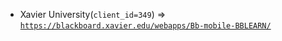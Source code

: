  - Xavier University(`client_id=349`) => [`https://blackboard.xavier.edu/webapps/Bb-mobile-BBLEARN/`](https://blackboard.xavier.edu/webapps/Bb-mobile-BBLEARN/)
